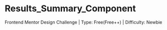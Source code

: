 # Results_Summary_Component
Frontend Mentor Design Challenge | Type: Free(Free++) | Difficulty: Newbie

